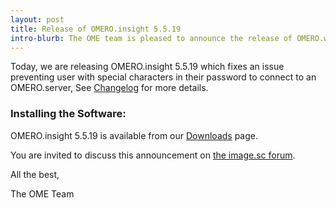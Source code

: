 ```yaml
---
layout: post
title: Release of OMERO.insight 5.5.19
intro-blurb: The OME team is pleased to announce the release of OMERO.web 5.9.0
---
```


Today, we are releasing OMERO.insight 5.5.19 which fixes an issue preventing user with special characters in their password to connect to an OMERO.server,
See [Changelog](https://github.com/ome/omero-insight/blob/v5.5.19/CHANGELOG.md) for more details.

### Installing the Software:

OMERO.insight 5.5.19 is available from our
[Downloads](https://www.openmicroscopy.org/omero/downloads/) page.

You are invited to discuss this announcement on
[the image.sc forum](https://forum.image.sc/t/omero-insight-release-version-5-5-19/54230).

All the best,

The OME Team
